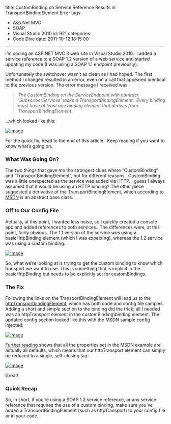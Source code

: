 title: CustomBinding on Service Reference Results in TransportBindingElement Error
tags:
  - Asp.Net MVC
  - SOAP
  - Visual Studio 2010
id: 921
categories:
  - Code Dive
date: 2011-10-12 18:15:00
---

I’m coding an ASP.NET MVC 3 web site in Visual Studio 2010.&nbsp; I added a service reference to a SOAP 1.2 version of a web service and started updating my code (I was using a SOAP 1.1 endpoint previously).

Unfortunately the switchover wasn’t as clean as I had hoped. The first method I changed resulted in an error, even on a call that appeared identical to the previous version. The error message I received was:
 > _The CustomBinding on the ServiceEndpoint with contract 'SubscriberServices' lacks a TransportBindingElement.&nbsp; Every binding must have at least one binding element that derives from TransportBindingElement_. 

…which looked like this:

[![image](http://oldblog.jameschambers.com/Media/Default/Windows-Live-Writer/c2efd7958743_EA38/image_thumb.png "image")](http://oldblog.jameschambers.com/Media/Default/Windows-Live-Writer/c2efd7958743_EA38/image_2.png)

For the quick fix, head to the end of this article.&nbsp; Keep reading if you want to know what’s going on.

### What Was Going On?

The two things that gave me the strongest clues where “CustomBinding” and “TransportBindingElement”, but for different reasons.&nbsp; CustomBinding was a little unexpected as the service was added via HTTP. I guess I always assumed that it would be using an HTTP binding? The other piece suggested a derivative of the TransportBindingElement, which according to [MSDN](http://msdn.microsoft.com/en-us/library/system.servicemodel.channels.transportbindingelement.aspx) is an abstract base class.

### Off to Our Config File

Actually, at this point, I wanted less noise, so I quickly created a console app and added references to both services.&nbsp; The differences were, at this point, fairly obvious. The 1.1 version of the service _was_ using a basicHttpBinding element (which I was expecting), whereas the 1.2 service was using a custom binding:

[![image](http://oldblog.jameschambers.com/Media/Default/Windows-Live-Writer/c2efd7958743_EA38/image_thumb_1.png "image")](http://oldblog.jameschambers.com/Media/Default/Windows-Live-Writer/c2efd7958743_EA38/image_4.png)

So, what we’re looking at is trying to get the custom binding to know which transport we want to use. This is something that is implicit in the basicHttpBinding but needs to be explicitly set for customBindings.

### The Fix

Following the links on the TransportBindingElement will lead us to the [httpTransportbindingElement](http://msdn.microsoft.com/en-us/library/system.servicemodel.channels.httptransportbindingelement.aspx), which has both code and config file samples.&nbsp; Adding a short and simple section to the binding did the trick; all I needed was an httpTransport element in the customBinding\binding element. The updated config section looked like this with the MSDN sample config injected:

[![image](http://oldblog.jameschambers.com/Media/Default/Windows-Live-Writer/c2efd7958743_EA38/image_thumb_3.png "image")](http://oldblog.jameschambers.com/Media/Default/Windows-Live-Writer/c2efd7958743_EA38/image_8.png)

[Further reading](http://msdn.microsoft.com/en-us/library/ms405872.aspx) shows that all the properties set in the MSDN example are actually all defaults, which means that our httpTransport element can simply be reduced to a single, self-closing tag:

[![image](http://oldblog.jameschambers.com/Media/Default/Windows-Live-Writer/c2efd7958743_EA38/image_thumb_4.png "image")](http://oldblog.jameschambers.com/Media/Default/Windows-Live-Writer/c2efd7958743_EA38/image_10.png)

Great!

### Quick Recap

So, in short, if you’re using a SOAP 1.2 service reference, or any service reference that requires the use of a custom binding, make sure you’ve added a TransportBindingElement (such as httpTransport) to your config file or in your code.